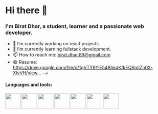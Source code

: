 # Hi there 👋
### I'm Birat Dhar, a student, learner and a passionate web developer.



- 🔭 I’m currently working on react projects
- 🌱 I’m currently learning fullstack development.
- 📫 How to reach me: <a>birat.dhar.89@gmail.com</a>
- 😄 Resume: <a>https://drive.google.com/file/d/1qVTY9YlE54BhkdKfkEQRmIZn0X-XlvVH/view</a>...
-->

#### Languages and tools:
<img src="https://www.kindpng.com/picc/m/355-3559027_c-programming-language-logo-clipart-png-download-c.png" align="left" height="48" width="48" ><img src="https://th.bing.com/th/id/OIP.xePC9eCXE-p7xCpCMUAaFgHaHa?pid=ImgDet&rs=1" align="left" height="48" width="48" ><img src="https://logos-download.com/wp-content/uploads/2017/07/HTML5_badge.png" align="left" height="48" width="48" ><img src="https://th.bing.com/th/id/OIP.oy-DqixnUFjkoFoP1NoF6wHaHa?pid=ImgDet&rs=1" align="left" height="48" width="48" ><img src="https://clipartart.com/images/javascript-icon-clipart-6.png" align="left" height="48" width="48" ><img src="https://sdtimes.com/wp-content/uploads/2018/01/bootstrap-stack.png" align="left" height="48" width="48" ><img src="https://pluspng.com/img-png/react-logo-png-img-react-logo-png-react-js-logo-png-transparent-png-1142x1027.png" align="left" height="48" width="48" >

